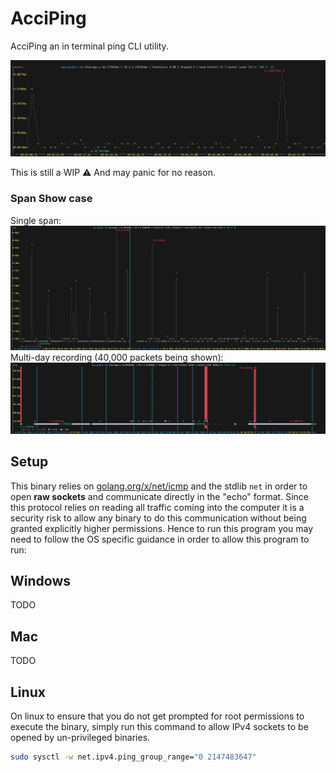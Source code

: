 # AcciPing

AcciPing an in terminal ping CLI utility.

![thumbnail](images/thumbnail.png)

This is still a WIP ⚠️ And may panic for no reason.

### Span Show case

Single span:
![spans](images/spans.png)
Multi-day recording (40,000 packets being shown):
![long-running-session](images/long-running-session.png)

## Setup

This binary relies on [golang.org/x/net/icmp](https://pkg.go.dev/golang.org/x/net/icmp) and the stdlib `net`
in order to open **raw sockets** and communicate directly in the "echo" format. Since this protocol relies on
reading all traffic coming into the computer it is a security risk to allow any binary to do this
communication without being granted explicitly higher permissions. Hence to run this program you may need to
follow the OS specific guidance in order to allow this program to run:

## Windows

TODO

## Mac

TODO

## Linux
On linux to ensure that you do not get prompted for root permissions to execute the binary, simply run this
command to allow IPv4 sockets to be opened by un-privileged binaries.

```sh
sudo sysctl -w net.ipv4.ping_group_range="0 2147483647"
```